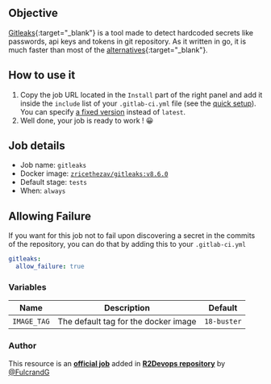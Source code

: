 ## Objective

[Gitleaks](https://github.com/zricethezav/gitleaks/wiki/Scanning){:target="_blank"} is a tool made to detect hardcoded
secrets like passwords, api keys and tokens in git repository. As it written in go, it is much faster than most of the
[alternatives](https://github.com/zricethezav/gitleaks/wiki/Comparison-with-other-tools){:target="_blank"}.

## How to use it

1. Copy the job URL located in the `Install` part of the right panel and add it inside the `include` list of
   your `.gitlab-ci.yml` file (see the [quick setup](/use-the-hub/#quick-setup)). You can
   specify [a fixed version](/versioning/) instead of `latest`.
2. Well done, your job is ready to work ! 😀

## Job details

* Job name: `gitleaks`
* Docker image:
[`zricethezav/gitleaks:v8.6.0`](https://hub.docker.com/r/zricethezav/gitleaks)
* Default stage: `tests`
* When: `always`

## Allowing Failure

If you want for this job not to fail upon discovering a secret in the commits of the repository, you can do that by
adding this to your `.gitlab-ci.yml`

```yaml
gitleaks:
  allow_failure: true
```

### Variables

| Name | Description | Default |
| ---- | ----------- | ------- |
| `IMAGE_TAG` | The default tag for the docker image | `18-buster`  |

### Author
This resource is an **[official job](https://docs.r2devops.io/faq-labels/)** added in [**R2Devops repository**](https://gitlab.com/r2devops/hub) by [@FulcrandG](https://gitlab.com/FulcrandG)